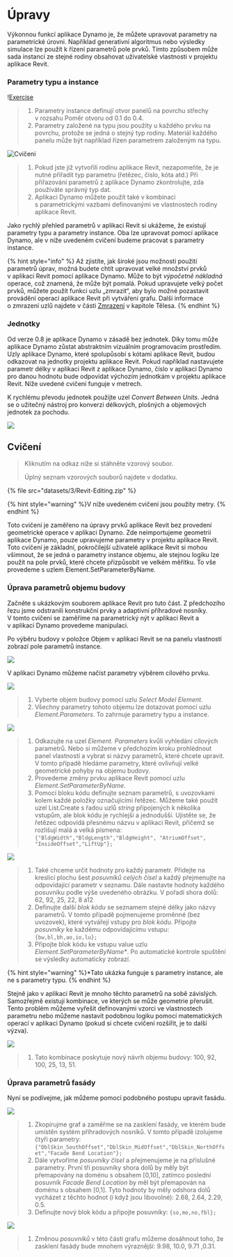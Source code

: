 # Úpravy

Výkonnou funkcí aplikace Dynamo je, že můžete upravovat parametry na parametrické úrovni. Například generativní algoritmus nebo výsledky simulace lze použít k řízení parametrů pole prvků. Tímto způsobem může sada instancí ze stejné rodiny obsahovat uživatelské vlastnosti v projektu aplikace Revit.

### Parametry typu a instance

\![Exercise](<../.gitbook/assets/32 (2).jpg>)

> 1. Parametry instance definují otvor panelů na povrchu střechy v rozsahu Poměr otvoru od 0.1 do 0.4.
> 2. Parametry založené na typu jsou použity u každého prvku na povrchu, protože se jedná o stejný typ rodiny. Materiál každého panelu může být například řízen parametrem založeným na typu.

![Cvičení](../.gitbook/assets/params.jpg)

> 1. Pokud jste již vytvořili rodinu aplikace Revit, nezapomeňte, že je nutné přiřadit typ parametru (řetězec, číslo, kóta atd.) Při přiřazování parametrů z aplikace Dynamo zkontrolujte, zda používáte správný typ dat.
> 2. Aplikaci Dynamo můžete použít také v kombinaci s parametrickými vazbami definovanými ve vlastnostech rodiny aplikace Revit.

Jako rychlý přehled parametrů v aplikaci Revit si ukážeme, že existují parametry typu a parametry instance. Oba lze upravovat pomocí aplikace Dynamo, ale v níže uvedeném cvičení budeme pracovat s parametry instance.

{% hint style="info" %} Až zjistíte, jak široké jsou možnosti použití parametrů úprav, možná budete chtít upravovat velké množství prvků v aplikaci Revit pomocí aplikace Dynamo. Může to být _výpočetně nákladná_ operace, což znamená, že může být pomalá. Pokud upravujete velký počet prvků, můžete použít funkci uzlu „zmrazit“, aby bylo možné pozastavit provádění operací aplikace Revit při vytváření grafu. Další informace o zmrazení uzlů najdete v části [Zmrazení](../5\_essential\_nodes\_and\_concepts/5-2\_geometry-for-computational-design/6-solids.md) v kapitole Tělesa. {% endhint %}

### Jednotky

Od verze 0.8 je aplikace Dynamo v zásadě bez jednotek. Díky tomu může aplikace Dynamo zůstat abstraktním vizuálním programovacím prostředím. Uzly aplikace Dynamo, které spolupůsobí s kótami aplikace Revit, budou odkazovat na jednotky projektu aplikace Revit. Pokud například nastavujete parametr délky v aplikaci Revit z aplikace Dynamo, číslo v aplikaci Dynamo pro danou hodnotu bude odpovídat výchozím jednotkám v projektu aplikace Revit. Níže uvedené cvičení funguje v metrech.

K rychlému převodu jednotek použijte uzel _Convert Between Units_. Jedná se o užitečný nástroj pro konverzi délkových, plošných a objemových jednotek za pochodu.

![](images/3/editing-units.jpg)

## Cvičení

> Kliknutím na odkaz níže si stáhněte vzorový soubor.
>
> Úplný seznam vzorových souborů najdete v dodatku.

{% file src="datasets/3/Revit-Editing.zip" %}

{% hint style="warning" %}V níže uvedeném cvičení jsou použity metry. {% endhint %}

Toto cvičení je zaměřeno na úpravy prvků aplikace Revit bez provedení geometrické operace v aplikaci Dynamo. Zde neimportujeme geometrii aplikace Dynamo, pouze upravujeme parametry v projektu aplikace Revit. Toto cvičení je základní, pokročilejší uživatelé aplikace Revit si mohou všimnout, že se jedná o parametry instance objemu, ale stejnou logiku lze použít na pole prvků, které chcete přizpůsobit ve velkém měřítku. To vše provedeme s uzlem Element.SetParameterByName.

### Úprava parametrů objemu budovy

Začněte s ukázkovým souborem aplikace Revit pro tuto část. Z předchozího řezu jsme odstranili konstrukční prvky a adaptivní příhradové nosníky. V tomto cvičení se zaměříme na parametrický nýt v aplikaci Revit a v aplikaci Dynamo provedeme manipulaci.

Po výběru budovy v položce Objem v aplikaci Revit se na panelu vlastností zobrazí pole parametrů instance.

![](images/3/editing-exercise01.jpg)

V aplikaci Dynamo můžeme načíst parametry výběrem cílového prvku.

![](images/3/editing-exercise02.jpg)

> 1. Vyberte objem budovy pomocí uzlu _Select Model Element_.
> 2. Všechny parametry tohoto objemu lze dotazovat pomocí uzlu _Element.Parameters_. To zahrnuje parametry typu a instance.

![](images/3/editing-exercise03.jpg)

> 1. Odkazujte na uzel _Element. Parameters_ kvůli vyhledání cílových parametrů. Nebo si můžeme v předchozím kroku prohlédnout panel vlastností a vybrat si názvy parametrů, které chcete upravit. V tomto případě hledáme parametry, které ovlivňují velké geometrické pohyby na objemu budovy.
> 2. Provedeme změny prvku aplikace Revit pomocí uzlu _Element.SetParameterByName_.
> 3. Pomocí bloku kódu definujte seznam parametrů, s uvozovkami kolem každé položky označujícími řetězec. Můžeme také použít uzel List.Create s řadou uzlů _string_ připojených k několika vstupům, ale blok kódu je rychlejší a jednodušší. Ujistěte se, že řetězec odpovídá přesnému názvu v aplikaci Revit, přičemž se rozlišují malá a velká písmena: `{"BldgWidth","BldgLength","BldgHeight", "AtriumOffset", "InsideOffset","LiftUp"};`

![](images/3/editing-exercise04.jpg)

> 1. Také chceme určit hodnoty pro každý parametr. Přidejte na kreslicí plochu šest _posuvníků celých čísel_ a každý přejmenujte na odpovídající parametr v seznamu. Dále nastavte hodnoty každého posuvníku podle výše uvedeného obrázku. V pořadí shora dolů: 62, 92, 25, 22, 8 a12
> 2. Definujte další _blok kódu_ se seznamem stejné délky jako názvy parametrů. V tomto případě pojmenujeme proměnné (bez uvozovek), které vytvářejí vstupy pro _blok kódu_. Připojte _posuvníky_ ke každému odpovídajícímu vstupu: `{bw,bl,bh,ao,io,lu};`
> 3. Připojte blok kódu ke vstupu value uzlu _Element.SetParameterByName*_. Po automatické kontrole spuštění se výsledky automaticky zobrazí.

{% hint style="warning" %}*Tato ukázka funguje s parametry instance, ale ne s parametry typu. {% endhint %}

Stejně jako v aplikaci Revit je mnoho těchto parametrů na sobě závislých. Samozřejmě existují kombinace, ve kterých se může geometrie přerušit. Tento problém můžeme vyřešit definovanými vzorci ve vlastnostech parametru nebo můžeme nastavit podobnou logiku pomocí matematických operací v aplikaci Dynamo (pokud si chcete cvičení rozšířit, je to další výzva).

![](images/3/editing-exercise05.jpg)

> 1. Tato kombinace poskytuje nový návrh objemu budovy: 100, 92, 100, 25, 13, 51.

### Úprava parametrů fasády

Nyní se podívejme, jak můžeme pomocí podobného postupu upravit fasádu.

![](images/3/editing-exercise06.jpg)

> 1. Zkopírujme graf a zaměřme se na zasklení fasády, ve kterém bude umístěn systém příhradových nosníků. V tomto případě izolujeme čtyři parametry: `{"DblSkin_SouthOffset","DblSkin_MidOffset","DblSkin_NorthOffset","Facade Bend Location"};`
> 2. Dále vytvoříme _posuvníky čísel_ a přejmenujeme je na příslušné parametry. První tři posuvníky shora dolů by měly být přemapovány na doménu s obsahem [0,10], zatímco poslední posuvník _Facade Bend Location_ by měl být přemapován na doménu s obsahem [0,1]. Tyto hodnoty by měly odshora dolů vycházet z těchto hodnot (i když jsou libovolné): 2.68, 2.64, 2.29, 0.5.
> 3. Definujte nový blok kódu a připojte posuvníky: `{so,mo,no,fbl};`

![](images/3/editing-exercise07.jpg)

> 1. Změnou _posuvníků_ v této části grafu můžeme dosáhnout toho, že zasklení fasády bude mnohem výraznější: 9.98, 10.0, 9.71 ,0.31.
